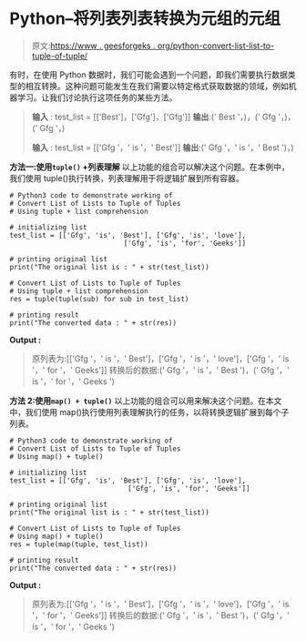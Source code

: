 # Python–将列表列表转换为元组的元组

> 原文:[https://www . geesforgeks . org/python-convert-list-list-to-tuple-of-tuple/](https://www.geeksforgeeks.org/python-convert-list-of-lists-to-tuple-of-tuples/)

有时，在使用 Python 数据时，我们可能会遇到一个问题，即我们需要执行数据类型的相互转换。这种问题可能发生在我们需要以特定格式获取数据的领域，例如机器学习。让我们讨论执行这项任务的某些方法。

> **输入** : test_list = [['Best']，['Gfg']，['Gfg']]
> **输出**:(' Best '，)，(' Gfg '，)，(' Gfg '，)
> 
> **输入** : test_list = [['Gfg '，' is '，' Best']]
> **输出**:(' Gfg '，' is '，' Best ')，)

**方法一:使用`tuple()` +列表理解**
以上功能的组合可以解决这个问题。在本例中，我们使用 tuple()执行转换，列表理解用于将逻辑扩展到所有容器。

```
# Python3 code to demonstrate working of 
# Convert List of Lists to Tuple of Tuples
# Using tuple + list comprehension

# initializing list
test_list = [['Gfg', 'is', 'Best'], ['Gfg', 'is', 'love'],
                            ['Gfg', 'is', 'for', 'Geeks']]

# printing original list
print("The original list is : " + str(test_list))

# Convert List of Lists to Tuple of Tuples
# Using tuple + list comprehension
res = tuple(tuple(sub) for sub in test_list)

# printing result 
print("The converted data : " + str(res)) 
```

**Output :**

> 原列表为:[['Gfg '，' is '，' Best']，['Gfg '，' is '，' love']，['Gfg '，' is '，' for '，' Geeks']]
> 转换后的数据:(' Gfg '，' is '，' Best ')，(' Gfg '，' is '，' for '，' Geeks ')

**方法 2:使用`map() + tuple()`**
以上功能的组合可以用来解决这个问题。在本文中，我们使用 map()执行使用列表理解执行的任务，以将转换逻辑扩展到每个子列表。

```
# Python3 code to demonstrate working of 
# Convert List of Lists to Tuple of Tuples
# Using map() + tuple()

# initializing list
test_list = [['Gfg', 'is', 'Best'], ['Gfg', 'is', 'love'],
                             ['Gfg', 'is', 'for', 'Geeks']]

# printing original list
print("The original list is : " + str(test_list))

# Convert List of Lists to Tuple of Tuples
# Using map() + tuple()
res = tuple(map(tuple, test_list))

# printing result 
print("The converted data : " + str(res)) 
```

**Output :**

> 原列表为:[['Gfg '，' is '，' Best']，['Gfg '，' is '，' love']，['Gfg '，' is '，' for '，' Geeks']]
> 转换后的数据:(' Gfg '，' is '，' Best ')，(' Gfg '，' is '，' for '，' Geeks ')